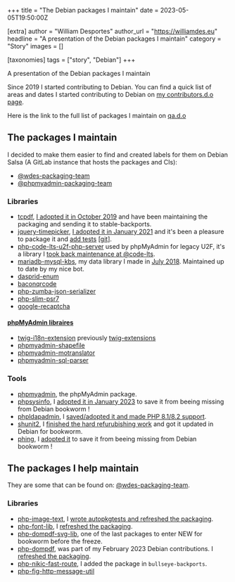 +++
title = "The Debian packages I maintain"
date = 2023-05-05T19:50:00Z

[extra]
author = "William Desportes"
author_url = "https://williamdes.eu"
headline = "A presentation of the Debian packages I maintain"
category = "Story"
images = []

[taxonomies]
tags = ["story", "Debian"]
+++

A presentation of the Debian packages I maintain

<!-- more -->

Since 2019 I started contributing to Debian.
You can find a quick list of areas and dates I started contributing to Debian on [my contributors.d.o page](https://contributors.debian.org/contributor/williamdes/).

Here is the link to the full list of packages I maintain on [qa.d.o](https://qa.debian.org/developer.php?login=williamdes@wdes.fr&comaint=yes&version=oldoldstable)

## The packages I maintain

I decided to make them easier to find and created labels for them on Debian Salsa (A GitLab instance that hosts the packages and CIs):

- [@wdes-packaging-team](https://salsa.debian.org/explore/projects/topics/wdes-packaging-team)
- [@phpmyadmin-packaging-team](https://salsa.debian.org/explore/projects/topics/phpmyadmin-packaging-team)

### Libraries

- [tcpdf](https://tracker.debian.org/pkg/tcpdf), [I adopted it in October 2019](https://tracker.debian.org/news/1073136/accepted-tcpdf-632dfsg1-1-source-into-unstable/) and have been maintaining the packaging and sending it to stable-backports.
- [jquery-timepicker](https://tracker.debian.org/pkg/jquery-timepicker), [I adopted it in January 2021](https://tracker.debian.org/news/1210286/accepted-jquery-timepicker-163-1-source-into-unstable/) and it's been a pleasure to package it and [add tests](https://tracker.debian.org/news/1401595/accepted-jquery-timepicker-163-2-source-into-unstable/) [[git]](https://salsa.debian.org/js-team/jquery-timepicker/-/commit/cf4b8b8c311d3232233741519bcc356b48ce4bdc).
- [php-code-lts-u2f-php-server](https://tracker.debian.org/pkg/php-code-lts-u2f-php-server) used by phpMyAdmin for legacy U2F, it's a library I [took back maintenance at @code-lts](https://github.com/code-lts/U2F-php-server).
- [mariadb-mysql-kbs](https://tracker.debian.org/pkg/mariadb-mysql-kbs), my data library I made in [July 2018](https://github.com/williamdes/mariadb-mysql-kbs/releases/tag/v1.0.0). Maintained up to date by my nice bot.
- [dasprid-enum](https://tracker.debian.org/pkg/dasprid-enum)
- [baconqrcode](https://tracker.debian.org/pkg/baconqrcode)
- [php-zumba-json-serializer](https://tracker.debian.org/pkg/php-zumba-json-serializer)
- [php-slim-psr7](https://tracker.debian.org/pkg/php-slim-psr7)
- [google-recaptcha](https://tracker.debian.org/pkg/google-recaptcha)

#### [phpMyAdmin libraires](https://qa.debian.org/developer.php?email=team%2Bphpmyadmin%40tracker.debian.org)

- [twig-i18n-extension](https://tracker.debian.org/pkg/twig-i18n-extension) previously [twig-extensions](https://tracker.debian.org/pkg/twig-extensions)
- [phpmyadmin-shapefile](https://tracker.debian.org/pkg/phpmyadmin-shapefile)
- [phpmyadmin-motranslator](https://tracker.debian.org/pkg/phpmyadmin-motranslator)
- [phpmyadmin-sql-parser](https://tracker.debian.org/pkg/phpmyadmin-sql-parser)

### Tools

- [phpmyadmin](https://tracker.debian.org/pkg/phpmyadmin), the phpMyAdmin package.
- [phpsysinfo](https://tracker.debian.org/pkg/phpsysinfo), I [adopted it in January 2023](https://tracker.debian.org/news/1406225/accepted-phpsysinfo-342-1-source-into-unstable/) to save it from beeing missing from Debian bookworm !
- [phpldapadmin](https://tracker.debian.org/pkg/phpldapadmin), I [saved/adopted it and made PHP 8.1/8.2 support](https://tracker.debian.org/news/1427368/accepted-phpldapadmin-1263-03-source-into-unstable/).
- [shunit2](https://tracker.debian.org/pkg/shunit2), I [finished the hard refurubishing work](https://tracker.debian.org/news/1357356/accepted-shunit2-218-1-source-into-experimental/) and got it updated in Debian for bookworm.
- [phing](https://tracker.debian.org/pkg/phing), I [adopted it](https://tracker.debian.org/news/1417993/accepted-phing-2174-1-source-into-unstable/) to save it from beeing missing from Debian bookworm !

## The packages I help maintain

They are some that can be found on: [@wdes-packaging-team](https://salsa.debian.org/explore/projects/topics/wdes-packaging-team).

### Libraries

- [php-image-text](https://tracker.debian.org/pkg/php-image-text), I [wrote autopkgtests and refreshed the packaging](https://tracker.debian.org/news/1412143/accepted-php-image-text-070-3-source-into-unstable/).
- [php-font-lib](https://tracker.debian.org/pkg/php-font-lib), I [refreshed the packaging](https://tracker.debian.org/news/1415724/accepted-php-font-lib-054dfsg-1-source-into-unstable/).
- [php-dompdf-svg-lib](https://tracker.debian.org/pkg/php-dompdf-svg-lib), one of the last packages to enter NEW for bookworm before the freeze.
- [php-dompdf](https://tracker.debian.org/pkg/php-dompdf), was part of my February 2023 Debian contributions. I [refreshed the packaging](https://tracker.debian.org/news/1417025/accepted-php-dompdf-202dfsg-1-source-into-unstable/).
- [php-nikic-fast-route](https://tracker.debian.org/pkg/php-nikic-fast-route), I added the package in `bullseye-backports`.
- [php-fig-http-message-util](https://tracker.debian.org/pkg/php-fig-http-message-util)
